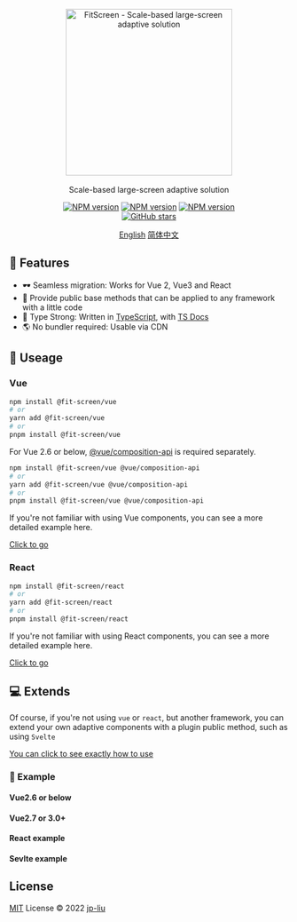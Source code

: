 <p align="center">
  <a href="https://github.com/jp-liu/fit-screen"><img src="https://raw.githubusercontent.com/jp-liu/fit-screen/main/packages/public/logo-vertical.png" alt="FitScreen - Scale-based large-screen adaptive solution" width="300"></a>
  <br>
  <br>
  Scale-based large-screen adaptive solution
</p>

<p align="center">
  <a href="https://www.npmjs.com/package/@fit-screen/vue" target="__blank"><img src="https://img.shields.io/npm/v/@fit-screen/vue?color=a1b858&label=" alt="NPM version"></a>
  <a href="https://www.npmjs.com/package/@fit-screen/react" target="__blank"><img src="https://img.shields.io/npm/v/@fit-screen/react?color=50a36f&label=" alt="NPM version"></a>
  <a href="https://www.npmjs.com/package/@fit-screen/shared" target="__blank"><img src="https://img.shields.io/npm/v/@fit-screen/shared?color=1e8a7a&label=" alt="NPM version"></a>
  <br>
  <a href="https://github.com/jp-liu/fit-screen" target="__blank">
    <img alt="GitHub stars" src="https://img.shields.io/github/stars/jp-liu/fit-screen?style=social">
  </a>
</p>

<p align="center">
  <a href="https://github.com/jp-liu/fit-screen/blob/main/README.md" target="__blank">English</a>
  <a href="https://github.com/jp-liu/fit-screen/blob/main/README_CN.md" target="__blank">简体中文</a>
</p>

## 🚀 Features

- 🕶 Seamless migration: Works for Vue 2, Vue3 and React
- 🌟 Provide public base methods that can be applied to any framework with a little code
- 🦾 Type Strong: Written in [TypeScript](https://www.typescriptlang.org/), with [TS Docs](https://github.com/microsoft/tsdoc)
- 🌎 No bundler required: Usable via CDN

## 🦄 Useage

### Vue

```bash
npm install @fit-screen/vue
# or
yarn add @fit-screen/vue
# or
pnpm install @fit-screen/vue
```

For Vue 2.6 or below, [@vue/composition-api](https://www.npmjs.com/package/@vue/composition-api) is required separately.

```bash
npm install @fit-screen/vue @vue/composition-api
# or
yarn add @fit-screen/vue @vue/composition-api
# or
pnpm install @fit-screen/vue @vue/composition-api
```

If you're not familiar with using Vue components, you can see a more detailed example here.

[Click to go](https://github.com/jp-liu/fit-screen/blob/main/packages/vue/README.md#-useage)

### React

```bash
npm install @fit-screen/react
# or
yarn add @fit-screen/react
# or
pnpm install @fit-screen/react
```

If you're not familiar with using React components, you can see a more detailed example here.

[Click to go](https://github.com/jp-liu/fit-screen/blob/main/packages/react/README.md#-useage)

## 💻 Extends

Of course, if you're not using `vue` or `react`, but another framework, you can extend your own adaptive components with a plugin public method, such as using `Svelte`

[You can click to see exactly how to use](https://github.com/jp-liu/fit-screen/blob/main/packages/shared/README.md#-useage)

### 🌰 Example

#### Vue2.6 or below

#### Vue2.7 or 3.0+

#### React example

#### Sevlte example

## License

[MIT](./LICENSE) License © 2022 [jp-liu](https://github.com/jp-liu)
